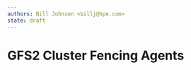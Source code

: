 ```yaml
---
authors: Bill Johnson <billj@hpe.com>
state: draft
---
```

GFS2 Cluster Fencing Agents
==================================
